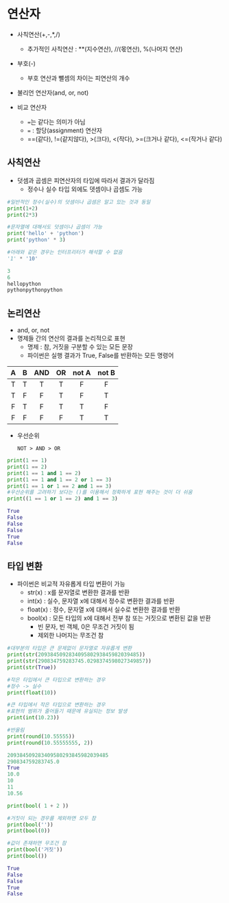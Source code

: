 # 연산자

- 사칙연산(+,-,*,/)
  - 추가적인 사칙연산 : **(지수연산), //(몫연산), %(나머지 연산)
- 부호(-)
  - 부호 연산과 뺄셈의 차이는 피연산의 개수

- 불리언 연산자(and, or, not)

- 비교 연산자
  - `=`는 같다는 의미가 아님
  - `=` : 할당(assignment) 연산자
  - ==(같다), !=(같지않다), >(크다), <(작다), >=(크거나 같다), <=(작거나 같다)

## 사칙연산

- 덧셈과 곱셈은 피연산자의 타입에 따라서 결과가 달라짐
  - 정수나 실수 타입 외에도 뎃셈이나 곱셈도 가능

``` python
#일반적인 정수(실수)의 덧셈이나 곱셈은 알고 있는 것과 동일
print(1+2)
print(2*3)

#문자열에 대해서도 덧셈이나 곱셈이 가능
print('hello' + 'python')
print('python' * 3)

#아래와 같은 경우는 인터프리터가 해석할 수 없음
'1' * '10'
```

``` python
3
6
hellopython
pythonpythonpython
```

## 논리연산

- and, or, not
- 명제들 간의 연산의 결과를 논리적으로 표현
  - 명제 : 참, 거짓을 구분할 수 있는 모든 문장
  - 파이썬은 실행 결과가 True, False를 반환하는 모든 명령어

|  A   |  B   | AND  |  OR  | not A | not B |
| :--: | :--: | :--: | :--: | :---: | :---: |
|  T   |  T   |  T   |  T   |   F   |   F   |
|  T   |  F   |  F   |  T   |   F   |   T   |
|  F   |  T   |  F   |  T   |   T   |   F   |
|  F   |  F   |  F   |  F   |   T   |   T   |

- 우선순위

  ` NOT > AND > OR `

```python
print(1 == 1)
print(1 == 2)
print(1 == 1 and 1 == 2)
print(1 == 1 and 1 == 2 or 1 == 3)
print(1 == 1 or 1 == 2 and 1 == 3)
#우선순위를 고려하기 보다는 ()를 이용해서 정확하게 표현 해주는 것이 더 쉬움
print((1 == 1 or 1 == 2) and 1 == 3)
```

``` python
True
False
False
False
True
False
```

## 타입 변환

- 파이썬은 비교적 자유롭게 타입 변환이 가능
  - str(x) : x를 문자열로 변환한 결과를 반환
  - int(x) : 실수, 문자열 x에 대해서 정수로 변환한 결과를 반환
  - float(x) : 정수, 문자열 x에 대해서 실수로 변환한 결과를 반환
  - bool(x) : 모든 타입의 x에 대해서 전부 참 또는 거짓으로 변환된 값을 반환
    - 빈 문자, 빈 객체, 0은 무조건 거짓이 됨
    - 제외한 나머지는 무조건 참

``` python
#대부분의 타입은 큰 문제없이 문자열로 자유롭게 변환
print(str(209384509283409580293845982039485))
print(str(290834759283745.0298374598027349857))
print(str(True))

#작은 타입에서 큰 타입으로 변환하는 경우
#정수 -> 실수
print(float(10))

#큰 타입에서 작은 타입으로 변환하는 경우
#표현의 범위가 줄어들기 때문에 유실되는 정보 발생
print(int(10.23))

#반올림
print(round(10.55555))
print(round(10.55555555, 2))
```

``` python
209384509283409580293845982039485
290834759283745.0
True
10.0
10
11
10.56
```

``` python
print(bool( 1 + 2 ))

#거짓이 되는 경우를 제외하면 모두 참
print(bool(''))
print(bool(0))

#값이 존재하면 무조건 참
print(bool('거짓'))
print(bool())
```

``` python
True
False
False
True
False
```

